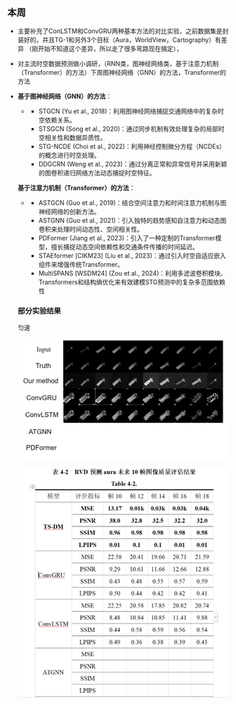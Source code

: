 ## 本周

- 主要补充了ConLSTM和ConvGRU两种基本方法的对比实验，之前数据集是封装好的，并且TG-1和另外3个目标（Aura，WorldView，Cartography）有差异 （刚开始不知道这个差异，所以走了很多弯路现在搞定），

- 对主流时空数据预测做小调研，（RNN类，图神经网络类，基于注意力机制（Transformer）的方法）下周图神经网络（GNN）的方法，Transformer的方法

- **基于图神经网络（GNN）的方法**：

  - - STGCN (Yu et al., 2018)：利用图神经网络捕捉交通网络中的复杂时空依赖关系。
    - STSGCN (Song et al., 2020)：通过同步机制有效处理复杂的局部时空相关性和数据异质性。
    - STG-NCDE (Choi et al., 2022)：利用神经控制微分方程（NCDEs）的概念进行时空处理。
    - DDGCRN (Weng et al., 2023)：通过分离正常和异常信号并采用新颖的图卷积递归网络方法动态捕捉时空特征。

  **基于注意力机制（Transformer）的方法**：

  - - ASTGCN (Guo et al., 2019)：结合空间注意力和时间注意力机制与图神经网络的创新方法。
    - ASTGNN (Guo et al., 2021)：引入独特的趋势感知自注意力和动态图卷积来处理时间动态性、空间相关性。
    - PDFormer (Jiang et al., 2023)：引入了一种定制的Transformer模型，擅长捕捉动态空间依赖性和交通条件传播的时间延迟。
    - STAEformer [CIKM23] (Liu et al., 2023)：通过引入时空自适应嵌入组件来增强传统Transformer。
    - MultiSPANS [WSDM24] (Zou et al., 2024)：利用多滤波卷积模块、Transformers和结构熵优化来有效建模STG预测中的复杂多范围依赖性

  ### 部分实验结果

  匀速

  ![1713410301641](img/1713410301641.png)

  ![1713410336604](img/1713410336604.png)